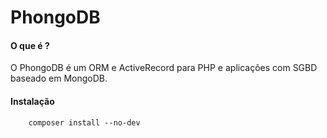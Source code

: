 # PhongoDB

#### O que é ?
O PhongoDB é um ORM e ActiveRecord para PHP e aplicações com SGBD baseado em MongoDB.

#### Instalação
```
    composer install --no-dev
```